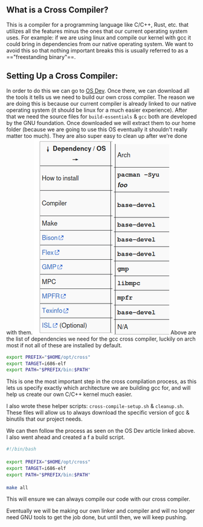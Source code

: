 ## What is a Cross Compiler?
This is a compiler for a programming language like C/C++, Rust, etc. that utilizes all the features minus the ones that our current operating system uses. For example: if we are using linux and compile our kernel with gcc it could bring in dependencies from our native operating system. We want to avoid this so that nothing important breaks this is usually referred to as a =="freestanding binary"==. 
## Setting Up a Cross Compiler:
In order to do this we can go to [OS Dev](https://wiki.osdev.org/GCC_Cross-Compiler). Once there, we can download all the tools it tells us we need to build our own cross compiler. The reason we are doing this is because our current compiler is already linked to our native operating system (it should be linux for a much easier experience). After that we need the source files for `build-essentials` & `gcc` both are developed by the GNU foundation. Once downloaded we will extract them to our home folder (because we are going to use this OS eventually it shouldn't really matter too much). They are also super easy to clean up after we're done with them.
![dependency-list.png](https://github.com/GuiltedRose/notes/blob/main/pictures/dependency-list.png?raw=true)
![arch-package-list.png](https://github.com/GuiltedRose/notes/blob/main/pictures/arch-package-list.png?raw=true)
Above are the list of dependencies we need for the gcc cross compiler, luckily on arch most if not all of these are installed by default.

```sh
export PREFIX="$HOME/opt/cross"
export TARGET=i686-elf
export PATH="$PREFIX/bin:$PATH"
```

This is one the most important step in the cross compilation process, as this lets us specify exactly which architecture we are building gcc for, and will help us create our own C/C++ kernel much easier.

I also wrote these helper scripts: `cross-compile-setup.sh` & `cleanup.sh`. These files will allow us to always download the specific version of gcc & binutils that our project needs.

We can then follow the process as seen on the OS Dev article linked above. I also went ahead and created a f a build script.
```sh
#!/bin/bash

export PREFIX="$HOME/opt/cross"
export TARGET=i686-elf
export PATH="$PREFIX/bin:$PATH"

make all
```
This will ensure we can always compile our code with our cross compiler.

Eventually we will be making our own linker and compiler and will no longer need GNU tools to get the job done, but until then, we will keep pushing.